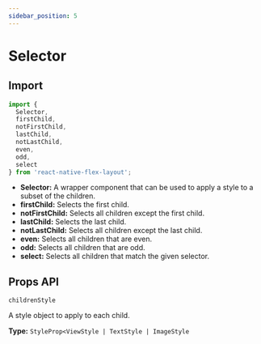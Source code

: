 ```yaml
---
sidebar_position: 5
---
```


# Selector

## Import

```js
import {
  Selector,
  firstChild,
  notFirstChild,
  lastChild,
  notLastChild,
  even,
  odd,
  select
} from 'react-native-flex-layout';
```

- **Selector:** A wrapper component that can be used to apply a style to a subset of the children.
- **firstChild:** Selects the first child.
- **notFirstChild:** Selects all children except the first child.
- **lastChild:** Selects the last child.
- **notLastChild:** Selects all children except the last child.
- **even:** Selects all children that are even.
- **odd:** Selects all children that are odd.
- **select:** Selects all children that match the given selector.

## Props API

`childrenStyle`

A style object to apply to each child.

**Type:** `StyleProp<ViewStyle | TextStyle | ImageStyle`
